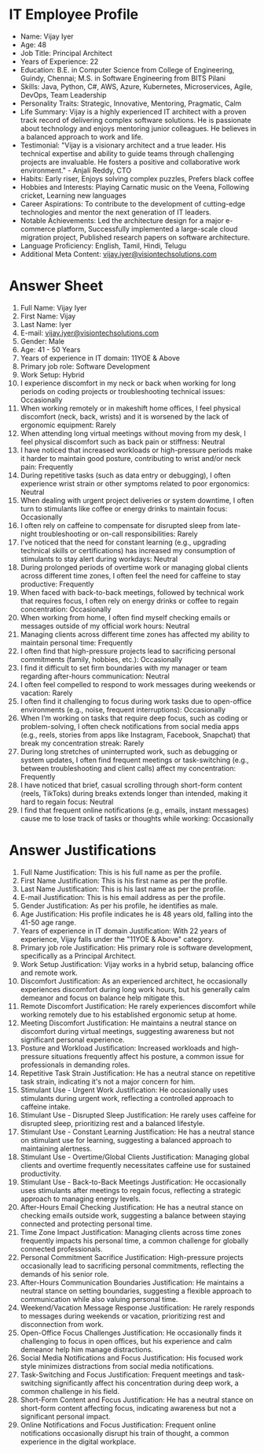 # IT Employee Profile

- Name: Vijay Iyer
- Age: 48
- Job Title: Principal Architect
- Years of Experience: 22
- Education: B.E. in Computer Science from College of Engineering, Guindy, Chennai; M.S. in Software Engineering from BITS Pilani
- Skills: Java, Python, C#, AWS, Azure, Kubernetes, Microservices, Agile, DevOps, Team Leadership
- Personality Traits:  Strategic,  Innovative,  Mentoring,  Pragmatic,  Calm
- Life Summary: Vijay is a highly experienced IT architect with a proven track record of delivering complex software solutions. He is passionate about technology and enjoys mentoring junior colleagues. He believes in a balanced approach to work and life.
- Testimonial: "Vijay is a visionary architect and a true leader. His technical expertise and ability to guide teams through challenging projects are invaluable. He fosters a positive and collaborative work environment." -  Anjali Reddy, CTO
- Habits:  Early riser,  Enjoys solving complex puzzles,  Prefers black coffee
- Hobbies and Interests:  Playing Carnatic music on the Veena,  Following cricket,  Learning new languages
- Career Aspirations: To contribute to the development of cutting-edge technologies and mentor the next generation of IT leaders.
- Notable Achievements: Led the architecture design for a major e-commerce platform,  Successfully implemented a large-scale cloud migration project,  Published research papers on software architecture.
- Language Proficiency: English, Tamil, Hindi, Telugu
- Additional Meta Content: vijay.iyer@visiontechsolutions.com

# Answer Sheet

1. Full Name: Vijay Iyer
2. First Name: Vijay
3. Last Name: Iyer
4. E-mail: vijay.iyer@visiontechsolutions.com
5. Gender: Male
6. Age: 41 - 50 Years
7. Years of experience in IT domain: 11YOE & Above
8. Primary job role: Software Development
9. Work Setup: Hybrid
10. I experience discomfort in my neck or back when working for long periods on coding projects or troubleshooting technical issues: Occasionally
11. When working remotely or in makeshift home offices, I feel physical discomfort (neck, back, wrists) and it is worsened by the lack of ergonomic equipment: Rarely
12. When attending long virtual meetings without moving from my desk, I feel physical discomfort such as back pain or stiffness: Neutral
13. I have noticed that increased workloads or high-pressure periods make it harder to maintain good posture, contributing to wrist and/or neck pain: Frequently
14. During repetitive tasks (such as data entry or debugging), I often experience wrist strain or other symptoms related to poor ergonomics: Neutral
15. When dealing with urgent project deliveries or system downtime, I often turn to stimulants like coffee or energy drinks to maintain focus: Occasionally
16. I often rely on caffeine to compensate for disrupted sleep from late-night troubleshooting or on-call responsibilities: Rarely
17. I’ve noticed that the need for constant learning (e.g., upgrading technical skills or certifications) has increased my consumption of stimulants to stay alert during workdays: Neutral
18. During prolonged periods of overtime work or managing global clients across different time zones, I often feel the need for caffeine to stay productive: Frequently
19. When faced with back-to-back meetings, followed by technical work that requires focus, I often rely on energy drinks or coffee to regain concentration: Occasionally
20. When working from home, I often find myself checking emails or messages outside of my official work hours: Neutral
21. Managing clients across different time zones has affected my ability to maintain personal time: Frequently
22. I often find that high-pressure projects lead to sacrificing personal commitments (family, hobbies, etc.): Occasionally
23. I find it difficult to set firm boundaries with my manager or team regarding after-hours communication: Neutral
24. I often feel compelled to respond to work messages during weekends or vacation: Rarely
25. I often find it challenging to focus during work tasks due to open-office environments (e.g., noise, frequent interruptions): Occasionally
26. When I’m working on tasks that require deep focus, such as coding or problem-solving, I often check notifications from social media apps (e.g., reels, stories from apps like Instagram, Facebook, Snapchat) that break my concentration streak: Rarely
27. During long stretches of uninterrupted work, such as debugging or system updates, I often find frequent meetings or task-switching (e.g., between troubleshooting and client calls) affect my concentration: Frequently
28. I have noticed that brief, casual scrolling through short-form content (reels, TikToks) during breaks extends longer than intended, making it hard to regain focus: Neutral
29. I find that frequent online notifications (e.g., emails, instant messages) cause me to lose track of tasks or thoughts while working: Occasionally


# Answer Justifications

1. Full Name Justification: This is his full name as per the profile.
2. First Name Justification: This is his first name as per the profile.
3. Last Name Justification: This is his last name as per the profile.
4. E-mail Justification: This is his email address as per the profile.
5. Gender Justification: As per his profile, he identifies as male.
6. Age Justification: His profile indicates he is 48 years old, falling into the 41-50 age range.
7. Years of experience in IT domain Justification: With 22 years of experience, Vijay falls under the "11YOE & Above" category.
8. Primary job role Justification: His primary role is software development, specifically as a Principal Architect.
9. Work Setup Justification: Vijay works in a hybrid setup, balancing office and remote work.
10. Discomfort Justification: As an experienced architect, he occasionally experiences discomfort during long work hours, but his generally calm demeanor and focus on balance help mitigate this.
11. Remote Discomfort Justification: He rarely experiences discomfort while working remotely due to his established ergonomic setup at home.
12. Meeting Discomfort Justification: He maintains a neutral stance on discomfort during virtual meetings, suggesting awareness but not significant personal experience.
13. Posture and Workload Justification:  Increased workloads and high-pressure situations frequently affect his posture, a common issue for professionals in demanding roles.
14. Repetitive Task Strain Justification: He has a neutral stance on repetitive task strain, indicating it's not a major concern for him.
15. Stimulant Use - Urgent Work Justification: He occasionally uses stimulants during urgent work, reflecting a controlled approach to caffeine intake.
16. Stimulant Use - Disrupted Sleep Justification: He rarely uses caffeine for disrupted sleep, prioritizing rest and a balanced lifestyle.
17. Stimulant Use - Constant Learning Justification: He has a neutral stance on stimulant use for learning, suggesting a balanced approach to maintaining alertness.
18. Stimulant Use - Overtime/Global Clients Justification: Managing global clients and overtime frequently necessitates caffeine use for sustained productivity.
19. Stimulant Use - Back-to-Back Meetings Justification: He occasionally uses stimulants after meetings to regain focus, reflecting a strategic approach to managing energy levels.
20. After-Hours Email Checking Justification: He has a neutral stance on checking emails outside work, suggesting a balance between staying connected and protecting personal time.
21. Time Zone Impact Justification: Managing clients across time zones frequently impacts his personal time, a common challenge for globally connected professionals.
22. Personal Commitment Sacrifice Justification: High-pressure projects occasionally lead to sacrificing personal commitments, reflecting the demands of his senior role.
23. After-Hours Communication Boundaries Justification: He maintains a neutral stance on setting boundaries, suggesting a flexible approach to communication while also valuing personal time.
24. Weekend/Vacation Message Response Justification: He rarely responds to messages during weekends or vacation, prioritizing rest and disconnection from work.
25. Open-Office Focus Challenges Justification: He occasionally finds it challenging to focus in open offices, but his experience and calm demeanor help him manage distractions.
26. Social Media Notifications and Focus Justification: His focused work style minimizes distractions from social media notifications.
27. Task-Switching and Focus Justification: Frequent meetings and task-switching significantly affect his concentration during deep work, a common challenge in his field.
28. Short-Form Content and Focus Justification: He has a neutral stance on short-form content affecting focus, indicating awareness but not a significant personal impact.
29. Online Notifications and Focus Justification: Frequent online notifications occasionally disrupt his train of thought, a common experience in the digital workplace.